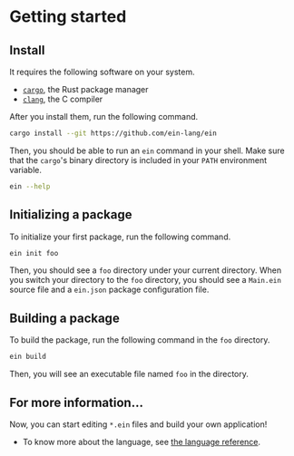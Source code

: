 # Getting started

## Install

It requires the following software on your system.

- [`cargo`](https://github.com/rust-lang/cargo), the Rust package manager
- [`clang`](https://clang.llvm.org/), the C compiler

After you install them, run the following command.

```sh
cargo install --git https://github.com/ein-lang/ein
```

Then, you should be able to run an `ein` command in your shell. Make sure that the `cargo`'s binary directory is included in your `PATH` environment variable.

```sh
ein --help
```

## Initializing a package

To initialize your first package, run the following command.

```sh
ein init foo
```

Then, you should see a `foo` directory under your current directory. When you switch your directory to the `foo` directory, you should see a `Main.ein` source file and a `ein.json` package configuration file.

## Building a package

To build the package, run the following command in the `foo` directory.

```sh
ein build
```

Then, you will see an executable file named `foo` in the directory.

## For more information...

Now, you can start editing `*.ein` files and build your own application!

- To know more about the language, see [the language reference](/references/language/syntax.md).

